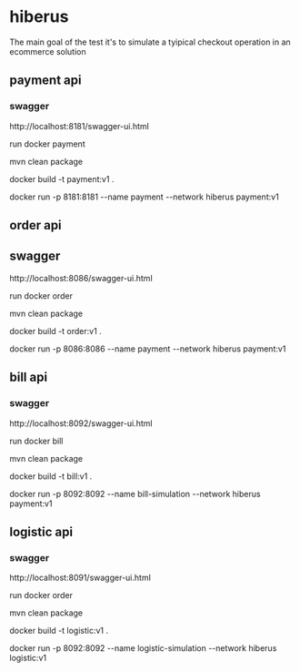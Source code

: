 # hiberus
 The main goal of the test it's to simulate a tyipical checkout operation in an ecommerce solution



## payment api
### swagger
http://localhost:8181/swagger-ui.html

run docker payment

mvn clean package

docker build -t payment:v1 .

docker run -p 8181:8181 --name payment --network hiberus payment:v1


## order api
## swagger
http://localhost:8086/swagger-ui.html

run docker order

mvn clean package

docker build -t order:v1 .

docker run -p 8086:8086 --name payment --network hiberus payment:v1


## bill api
### swagger 
http://localhost:8092/swagger-ui.html

run docker bill

mvn clean package

docker build -t bill:v1 .

docker run -p 8092:8092 --name bill-simulation --network hiberus payment:v1


## logistic api
### swagger
http://localhost:8091/swagger-ui.html

run docker order

mvn clean package

docker build -t logistic:v1 .

docker run -p 8092:8092 --name logistic-simulation --network hiberus logistic:v1